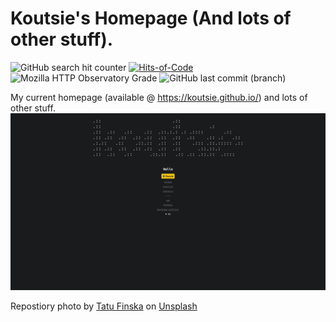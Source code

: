 # Koutsie's Homepage (And lots of other stuff).

![GitHub search hit counter](https://img.shields.io/github/search/koutsie/koutsie.github.io/%3Ccenter%3E)
[![Hits-of-Code](https://hitsofcode.com/github/koutsie/koutsie.github.io)](https://hitsofcode.com/github/koutsie/koutsie.github.io/view)
![Mozilla HTTP Observatory Grade](https://img.shields.io/mozilla-observatory/grade/koutsie.github.io?publish)
![GitHub last commit (branch)](https://img.shields.io/github/last-commit/koutsie/koutsie.github.io/master)

My current homepage (available @ https://koutsie.github.io/) and lots of other stuff. <br />
![screenshotofthhepage](screenshot.png)

<span>Repostiory photo by <a href="https://unsplash.com/@tatu234?utm_source=unsplash&amp;utm_medium=referral&amp;utm_content=creditCopyText">Tatu Finska</a> on <a href="https://unsplash.com/s/photos/sauna?utm_source=unsplash&amp;utm_medium=referral&amp;utm_content=creditCopyText">Unsplash</a></span>
